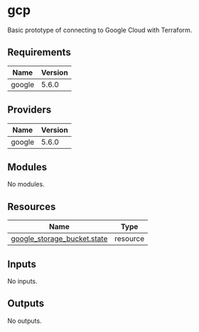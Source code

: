# gcp
Basic prototype of connecting to Google Cloud with Terraform.

## Requirements

| Name | Version |
|------|---------|
| google | 5.6.0 |

## Providers

| Name | Version |
|------|---------|
| google | 5.6.0 |

## Modules

No modules.

## Resources

| Name | Type |
|------|------|
| [google_storage_bucket.state](https://registry.terraform.io/providers/hashicorp/google/5.6.0/docs/resources/storage_bucket) | resource |

## Inputs

No inputs.

## Outputs

No outputs.